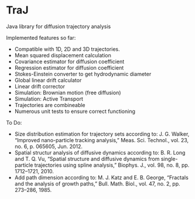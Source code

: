 # TraJ
Java library for diffusion trajectory analysis

Implemented features so far:
- Compatible with 1D, 2D and 3D trajectories.
- Mean squared displacement calculation
- Covariance estimator for diffusion coefficient
- Regression estimator for diffusion coefficient
- Stokes-Einstein converter to get hydrodynamic diameter
- Global linear drift calculator
- Linear drift corrector
- Simulation: Brownian motion (free diffusion)
- Simulation: Active Transport
- Trajectories are combineable
- Numerous unit tests to ensure correct functioning

To Do:
- Size distribution estimation for trajectory sets according to: J. G. Walker, “Improved nano-particle tracking analysis,” Meas. Sci. Technol., vol. 23, no. 6, p. 065605, Jun. 2012.
- Spatial structur analysis of diffusive dynamics according to: B. R. Long and T. Q. Vu, “Spatial structure and diffusive dynamics from single-particle trajectories using spline analysis,” Biophys. J., vol. 98, no. 8, pp. 1712–1721, 2010.
- Add path dimension according to: M. J. Katz and E. B. George, “Fractals and the analysis of growth paths,” Bull. Math. Biol., vol. 47, no. 2, pp. 273–286, 1985.
